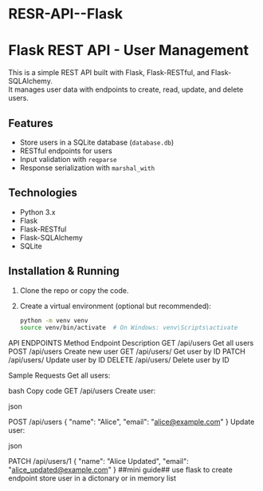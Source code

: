 # RESR-API--Flask
# Flask REST API - User Management

This is a simple REST API built with Flask, Flask-RESTful, and Flask-SQLAlchemy.  
It manages user data with endpoints to create, read, update, and delete users.

## Features

- Store users in a SQLite database (`database.db`)
- RESTful endpoints for users
- Input validation with `reqparse`
- Response serialization with `marshal_with`

## Technologies

- Python 3.x
- Flask
- Flask-RESTful
- Flask-SQLAlchemy
- SQLite

## Installation & Running

1. Clone the repo or copy the code.
2. Create a virtual environment (optional but recommended):

   ```bash
   python -m venv venv
   source venv/bin/activate  # On Windows: venv\Scripts\activate
   
API ENDPOINTS
Method  	Endpoint	        Description
GET	     /api/users	      Get all users
POST	   /api/users	      Create new user
GET	     /api/users/<id>	Get user by ID
PATCH	   /api/users/<id>	Update user by ID
DELETE	 /api/users/<id>	Delete user by ID

Sample Requests
Get all users:

bash
Copy code
GET /api/users
Create user:

json

POST /api/users
{
  "name": "Alice",
  "email": "alice@example.com"
}
Update user:

json

PATCH /api/users/1
{
  "name": "Alice Updated",
  "email": "alice_updated@example.com"
}
##mini guide##
use flask to create endpoint 
store user in a dictonary or in memory list 
